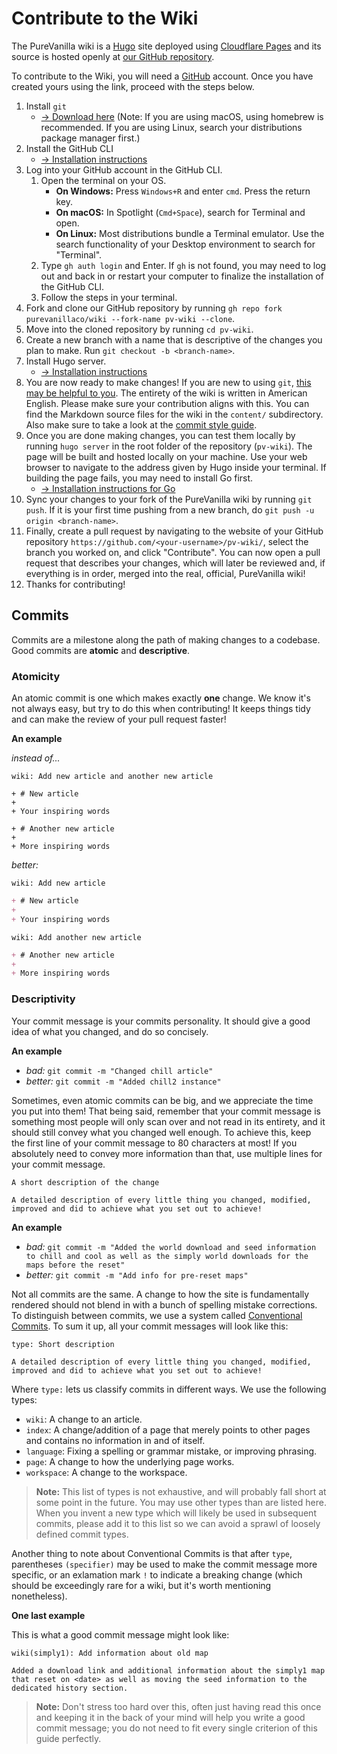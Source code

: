 # Contribute to the Wiki

The PureVanilla wiki is a [Hugo](https://gohugo.io/) site deployed using [Cloudflare Pages](https://pages.cloudflare.com/) and its source is hosted openly at [our GitHub repository](https://github.com/purevanillaco/wiki).

To contribute to the Wiki, you will need a [GitHub](https://github.com/signup) account. Once you have created yours using the link, proceed with the steps below.

1. Install `git`
	* [→ Download here](https://git-scm.com/downloads) (Note: If you are using macOS, using homebrew is recommended. If you are using Linux, search your distributions package manager first.)
2. Install the GitHub CLI
	* [→ Installation instructions](https://github.com/cli/cli#installation)
3. Log into your GitHub account in the GitHub CLI.
	1. Open the terminal on your OS.
		* **On Windows:** Press `Windows+R` and enter `cmd`. Press the return key.
		* **On macOS:** In Spotlight (`Cmd+Space`), search for Terminal and open.
		* **On Linux:** Most distributions bundle a Terminal emulator. Use the search functionality of your Desktop environment to search for "Terminal".
	2. Type `gh auth login` and Enter. If `gh` is not found, you may need to log out and back in or restart your computer to finalize the installation of the GitHub CLI.
	3. Follow the steps in your terminal.
4. Fork and clone our GitHub repository by running `gh repo fork purevanillaco/wiki --fork-name pv-wiki --clone`.
5. Move into the cloned repository by running `cd pv-wiki`.
6. Create a new branch with a name that is descriptive of the changes you plan to make. Run `git checkout -b <branch-name>`.
7. Install Hugo server.
	* [→ Installation instructions](https://gohugo.io/installation/)
8. You are now ready to make changes! If you are new to using `git`, [this may be helpful to you](https://docs.github.com/en/get-started/using-git/about-git#basic-git-commands). The entirety of the wiki is written in American English. Please make sure your contribution aligns with this. You can find the Markdown source files for the wiki in the `content/` subdirectory. Also make sure to take a look at the [commit style guide](#commits).
9. Once you are done making changes, you can test them locally by running `hugo server` in the root folder of the repository (`pv-wiki`). The page will be built and hosted locally on your machine. Use your web browser to navigate to the address given by Hugo inside your terminal. If building the page fails, you may need to install Go first.
	* [→ Installation instructions for Go](https://go.dev/doc/install)
10. Sync your changes to your fork of the PureVanilla wiki by running `git push`. If it is your first time pushing from a new branch, do `git push -u origin <branch-name>`.
11. Finally, create a pull request by navigating to the website of your GitHub repository `https://github.com/<your-username>/pv-wiki/`, select the branch you worked on, and click "Contribute". You can now open a pull request that describes your changes, which will later be reviewed and, if everything is in order, merged into the real, official, PureVanilla wiki!
12. Thanks for contributing!

## Commits
Commits are a milestone along the path of making changes to a codebase. Good commits are **atomic** and **descriptive**.

### Atomicity
An atomic commit is one which makes exactly **one** change. We know it's not always easy, but try to do this when contributing! It keeps things tidy and can make the review of your pull request faster!

**An example**

_instead of..._

`wiki: Add new article and another new article`
```
+ # New article
+ 
+ Your inspiring words

+ # Another new article
+ 
+ More inspiring words
```

_better:_

`wiki: Add new article`
```md
+ # New article
+ 
+ Your inspiring words
```
`wiki: Add another new article`
```md
+ # Another new article
+ 
+ More inspiring words
```

### Descriptivity

Your commit message is your commits personality. It should give a good idea of what you changed, and do so concisely.

**An example**

* _bad:_ `git commit -m "Changed chill article"`
* _better:_ `git commit -m "Added chill2 instance"`


Sometimes, even atomic commits can be big, and we appreciate the time you put into them! That being said, remember that your commit message is something most people will only scan over and not read in its entirety, and it should still convey what you changed well enough. To achieve this, keep the first line of your commit message to 80 characters at most! If you absolutely need to convey more information than that, use multiple lines for your commit message.

```
A short description of the change

A detailed description of every little thing you changed, modified, improved and did to achieve what you set out to achieve!
```

**An example**

* _bad:_ `git commit -m "Added the world download and seed information to chill and cool as well as the simply world downloads for the maps before the reset"`
* _better:_ `git commit -m "Add info for pre-reset maps"`

Not all commits are the same. A change to how the site is fundamentally rendered should not blend in with a bunch of spelling mistake corrections. To distinguish between commits, we use a system called [Conventional Commits](https://www.conventionalcommits.org/en/v1.0.0/). To sum it up, all your commit messages will look like this:

```
type: Short description

A detailed description of every little thing you changed, modified, improved and did to achieve what you set out to achieve!
```

Where `type:` lets us classify commits in different ways. We use the following types:

* `wiki`: A change to an article.
* `index`: A change/addition of a page that merely points to other pages and contains no information in and of itself.
* `language`: Fixing a spelling or grammar mistake, or improving phrasing.
* `page`: A change to how the underlying page works.
* `workspace`: A change to the workspace.

> **Note:** This list of types is not exhaustive, and will probably fall short at some point in the future. You may use other types than are listed here. When you invent a new type which will likely be used in subsequent commits, please add it to this list so we can avoid a sprawl of loosely defined commit types.

Another thing to note about Conventional Commits is that after `type`, parentheses `(specifier)` may be used to make the commit message more specific, or an exlamation mark `!` to indicate a breaking change (which should be exceedingly rare for a wiki, but it's worth mentioning nonetheless).

**One last example**

This is what a good commit message might look like:

```
wiki(simply1): Add information about old map

Added a download link and additional information about the simply1 map that reset on <date> as well as moving the seed information to the dedicated history section.
```

> **Note:** Don't stress too hard over this, often just having read this once and keeping it in the back of your mind will help you write a good commit message; you do not need to fit every single criterion of this guide perfectly.